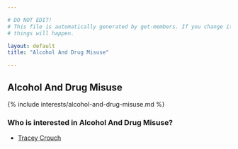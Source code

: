 ```yaml
---

# DO NOT EDIT!
# This file is automatically generated by get-members. If you change it, bad
# things will happen.

layout: default
title: "Alcohol And Drug Misuse"

---
```


## Alcohol And Drug Misuse

{% include interests/alcohol-and-drug-misuse.md %}

### Who is interested in Alcohol And Drug Misuse?


* [Tracey Crouch](/members/tracey-crouch.html)
